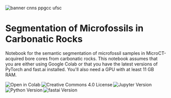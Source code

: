 ![banner cnns ppgcc ufsc](http://www.lapix.ufsc.br/wp-content/uploads/2019/06/VC-lapix.png)

# Segmentation of Microfossils in Carbonatic Rocks

Notebook for the semantic segmentation of microfossil samples in MicroCT-acquired bore cores from carbonatic rocks. This notebook assumes that you are either using Google Colab or that you have the latest versions of PyTorch and fast.ai installed. You'll also need a GPU with at least 11 GB RAM. 

<a href="https://colab.research.google.com/drive/1jbP0mgesSVx7ibGucwFQdea709SARGhP"><img align="left"  src="https://colab.research.google.com/assets/colab-badge.svg" alt="Open in Colab" title="Open and Execute in Google Colaboratory"></a>&nbsp; &nbsp;<a href=""><img align="left" src="http://www.lapix.ufsc.br/wp-content/uploads/2019/04/License-CC-BY-ND-4.0-orange.png" alt="Creative Commons 4.0 License" title="Creative Commons 4.0 License"></a>&nbsp; &nbsp; <a href=""><img align="left" src="http://www.lapix.ufsc.br/wp-content/uploads/2019/04/Jupyter-Notebook-v.1.0-blue.png" alt="Jupyter Version" title="Jupyter Version"></a>&nbsp; &nbsp;<a href=""><img align="left"  src="http://www.lapix.ufsc.br/wp-content/uploads/2019/04/Python-v.3.7-green.png" alt="Python Version" title="Python Version"></a> &nbsp; &nbsp;<a href=""><img align="left"  src="http://www.lapix.ufsc.br/wp-content/uploads/2019/04/fast.ai-v.1.0-red.png" alt="fastai Version" title="fastai Version"></a>